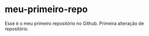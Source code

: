 # meu-primeiro-repo
Esse é o meu primeiro repositório no Github.
Primeira alteração de repositório.
